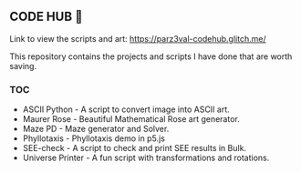 ## CODE HUB :date:

Link to view the scripts and art: https://parz3val-codehub.glitch.me/ 

This repository contains the projects and scripts I have done that are worth saving.

### TOC 
- ASCII Python - A script to convert image into ASCII art.
- Maurer Rose - Beautiful Mathematical Rose art generator.
- Maze PD - Maze generator and Solver.
- Phyllotaxis - Phyllotaxis demo in p5.js
- SEE-check - A script to check and print SEE results in Bulk.
- Universe Printer - A fun script with transformations and rotations.
